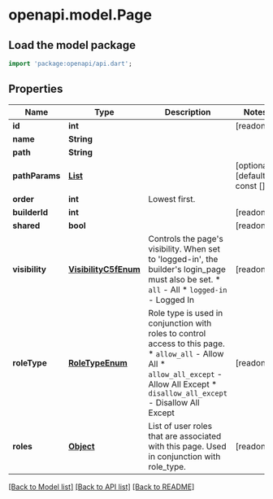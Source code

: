 # openapi.model.Page

## Load the model package
```dart
import 'package:openapi/api.dart';
```

## Properties
Name | Type | Description | Notes
------------ | ------------- | ------------- | -------------
**id** | **int** |  | [readonly] 
**name** | **String** |  | 
**path** | **String** |  | 
**pathParams** | [**List<PathParam>**](PathParam.md) |  | [optional] [default to const []]
**order** | **int** | Lowest first. | 
**builderId** | **int** |  | [readonly] 
**shared** | **bool** |  | [readonly] 
**visibility** | [**VisibilityC5fEnum**](VisibilityC5fEnum.md) | Controls the page's visibility. When set to 'logged-in', the builder's login_page must also be set.  * `all` - All * `logged-in` - Logged In | [readonly] 
**roleType** | [**RoleTypeEnum**](RoleTypeEnum.md) | Role type is used in conjunction with roles to control access to this page.  * `allow_all` - Allow All * `allow_all_except` - Allow All Except * `disallow_all_except` - Disallow All Except | [readonly] 
**roles** | [**Object**](.md) | List of user roles that are associated with this page. Used in conjunction with role_type. | [readonly] 

[[Back to Model list]](../README.md#documentation-for-models) [[Back to API list]](../README.md#documentation-for-api-endpoints) [[Back to README]](../README.md)


